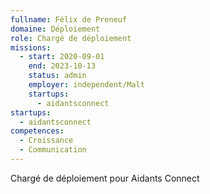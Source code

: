 ```yaml
---
fullname: Félix de Preneuf
domaine: Déploiement
role: Chargé de déploiement
missions:
  - start: 2020-09-01
    end: 2023-10-13
    status: admin
    employer: independent/Malt
    startups:
      - aidantsconnect
startups:
  - aidantsconnect
competences:
  - Croissance
  - Communication
---
```

Chargé de déploiement pour Aidants Connect